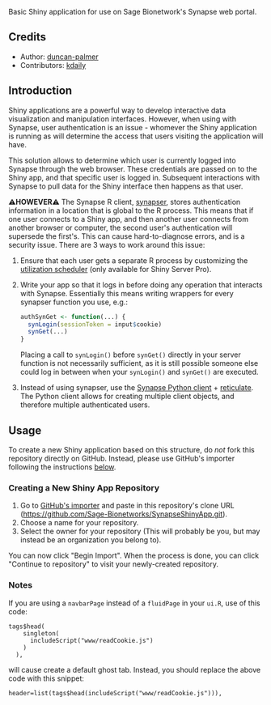 Basic Shiny application for use on Sage Bionetwork's Synapse web portal.

## Credits

- Author: [duncan-palmer](https://github.com/duncan-palmer)
- Contributors: [kdaily](https://github.com/kdaily)

## Introduction

Shiny applications are a powerful way to develop interactive data visualization and manipulation interfaces. However, when using with Synapse, user authentication is an issue - whomever the Shiny application is running as will determine the access that users visiting the application will have.

This solution allows to determine which user is currently logged into Synapse through the web browser. These credentials are passed on to the Shiny app, and that specific user is logged in. Subsequent interactions with Synapse to pull data for the Shiny interface then happens as that user.

:warning:**HOWEVER**:warning: The Synapse R client, [synapser](https://r-docs.synapse.org/), stores authentication information in a
location that is global to the R process. This means that if one user connects
to a Shiny app, and then another user connects from another browser or computer, the second
user's authentication will supersede the first's. This can cause
hard-to-diagnose errors, and is a security issue. There are 3 ways to work
around this issue:

1. Ensure that each user gets a separate R process by customizing the
   [utilization scheduler](https://support.rstudio.com/hc/en-us/articles/220546267-Scaling-and-Performance-Tuning-Applications-in-Shiny-Server-Pro)
   (only available for Shiny Server Pro).
1. Write your app so that it logs in before doing any operation that interacts
   with Synapse. Essentially this means writing wrappers for every synapser
   function you use, e.g.:
    
   ```r
   authSynGet <- function(...) {
     synLogin(sessionToken = input$cookie)
     synGet(...)
   }
   ```
   
   Placing a call to `synLogin()` before `synGet()` directly in your server
   function is not necessarily sufficient, as it is still possible someone else
   could log in between when your `synLogin()` and `synGet()` are executed.
1. Instead of using synapser, use the [Synapse Python client](https://python-docs.synapse.org/) + [reticulate](https://rstudio.github.io/reticulate/). The
   Python client allows for creating multiple client objects, and therefore
   multiple authenticated users.

## Usage

To create a new Shiny application based on this structure, do *not* fork this repository directly on GitHub. Instead, please use GitHub's importer following the instructions [below](#creating-a-repository).
 
### Creating a New Shiny App Repository

1.  Go to [GitHub's importer](https://github.com/new/import?import_url=https://github.com/Sage-Bionetworks/SynapseShinyApp.git) and paste in this repository's clone URL (https://github.com/Sage-Bionetworks/SynapseShinyApp.git).
1.  Choose a name for your repository.
1.  Select the owner for your repository (This will probably be you, but may instead be an organization you belong to).

You can now click "Begin Import". When the process is done, you can click "Continue to repository" to visit your newly-created repository.

### Notes

If you are using a `navbarPage` instead of a `fluidPage` in your `ui.R`, use of this code: 
```
tags$head(
    singleton(
      includeScript("www/readCookie.js")
    )
  ),
``` 
will cause create a default ghost tab. Instead, you should replace the above code with this snippet: 
```
header=list(tags$head(includeScript("www/readCookie.js"))),
```
